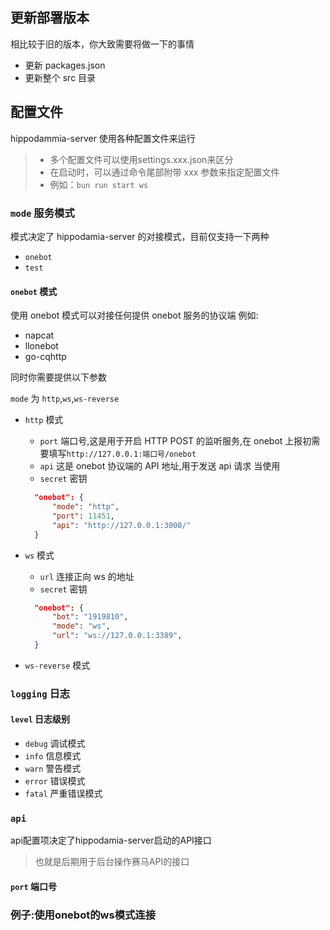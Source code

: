 ## 更新部署版本

相比较于旧的版本，你大致需要将做一下的事情

- 更新 packages.json
- 更新整个 src 目录

## 配置文件
hippodammia-server 使用各种配置文件来运行

> - 多个配置文件可以使用settings.xxx.json来区分
> - 在启动时，可以通过命令尾部附带 xxx 参数来指定配置文件
> - 例如：`bun run start ws`

### `mode` 服务模式

模式决定了 hippodamia-server 的对接模式，目前仅支持一下两种

- `onebot`
- `test`

#### `onebot` 模式

使用 onebot 模式可以对接任何提供 onebot 服务的协议端
例如:

- napcat
- llonebot
- go-cqhttp

同时你需要提供以下参数

`mode` 为 `http`,`ws`,`ws-reverse`

- `http` 模式

  - `port` 端口号,这是用于开启 HTTP POST 的监听服务,在 onebot 上报初需要填写`http://127.0.0.1:端口号/onebot`
  - `api` 这是 onebot 协议端的 API 地址,用于发送 api 请求
    当使用
  - `secret` 密钥

  ```json
    "onebot": {
        "mode": "http",
        "port": 11451,
        "api": "http://127.0.0.1:3000/"
    }
  ```

- `ws` 模式

  - `url` 连接正向 ws 的地址
  - `secret` 密钥

  ```json
    "onebot": {
        "bot": "1919810",
        "mode": "ws",
        "url": "ws://127.0.0.1:3389",
    }
  ```

- `ws-reverse` 模式

### `logging` 日志

#### `level` 日志级别

- `debug` 调试模式
- `info` 信息模式
- `warn` 警告模式
- `error` 错误模式
- `fatal` 严重错误模式

### `api`

api配置项决定了hippodamia-server启动的API接口
> 也就是后期用于后台操作赛马API的接口

#### `port` 端口号

### 例子:使用onebot的ws模式连接